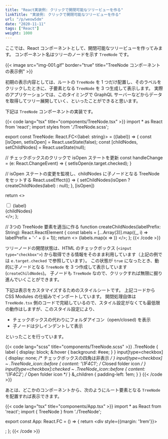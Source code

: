 ```yaml
---
title: "React実装例: クリックで開閉可能なツリービューを作る"
linkTitle: "実装例: クリックで開閉可能なツリービューを作る"
url: "/p/weow5dm"
date: "2020-11-11"
tags: ["React"]
weight: 1000
---
```


ここでは、React コンポーネントとして、開閉可能なツリービューを作ってみます。
コンポーネント名はツリーのノードを示す `TreeNode` です。

{{< image src="img-001.gif" border="true" title="TreeNode コンポーネントの表示例" >}}

初期の表示内容としては、ルートの `TreeNode` を 1 つだけ配置し、そのラベルをクリックしたときに、子要素となる `TreeNode` を 3 つ生成して表示します。
実際のアプリケーションでは、このタイミングで GraphQL サーバーなどからデータを取得してツリー展開していく、といったことができると思います。

下記は `TreeNode` コンポーネントの実装です。

{{< code lang="tsx" title="components/TreeNode.tsx" >}}
import * as React from 'react';
import styles from './TreeNode.scss';

export const TreeNode: React.FC<{label: string}> = ({label}) => {
  const [isOpen, setIsOpen] = React.useState(false);
  const [childNodes, setChildNodes] = React.useState(null);

  // チェックボックスのクリックで isOpen ステートを更新
  const handleChange = (e: React.ChangeEvent<HTMLInputElement>) => {
    setIsOpen(e.target.checked);
  }

  // isOpen ステートの変更を監視し、childNodes に子ノードとなる TreeNode をセットする
  React.useEffect(() => {
    setChildNodes(isOpen ? createChildNodes(label) : null);
  }, [isOpen])

  return <>
    <div className={styles.TreeNode}>
      <label>
        <input type="checkbox" onChange={handleChange} />
        <span className={styles.TreeNode_icon} />
        {label}
      </label>
      <div className={styles.TreeNode_children}>
        {childNodes}
      </div>
    </div>
  </>;
};

// 3つの TreeNode 要素を適当に作る
function createChildNodes(labelPrefix: String): React.ReactElement {
  const labels = [...Array(3)].map((_, i) => labelPrefix + '-' + (i + 1));
  return <>
    {labels.map(x => <TreeNode key={x} label={x} />)}
  </>;
};
{{< /code >}}

ツリーノードの開閉状態は、HTML のチェックボックス (`<input type="checkbox">`) から取得できる情報をそのまま利用しています（上記の例では `e.target.checked` で参照しています）。
この状態が `true` になったとき、動的に子ノードとなる `TreeNode` を 3 つ作成して表示しています (`createChildNodes`)。
子ノードも `TreeNode` なので、クリックすれば無限に掘り進んでいくことができます。

下記は表示をカスタマイズするためのスタイルシートです。
上記コードから CSS Modules の仕組みでインポートしています。
開閉処理自体は `TreeNode.tsx` 側のコードで完結しているので、スタイル設定がなくても最低限の動作はしますが、このスタイル設定により、

- チェックボックスの代わりにフォルダアイコン（open/closed) を表示
- 子ノードは少しインデントして表示

といったことを行っています。

{{< code lang="scss" title="components/TreeNode.scss" >}}
.TreeNode {
  label {
    display: block;
    &:hover { background: #eee; }
  }
  input[type=checkbox] {
    display: none;  /* チェックボックスの四角は非表示 */
  }
  input[type=checkbox] ~ .TreeNode_icon::before {
    content: '\1F4C1';  /* Closed folder icon */
  }
  input[type=checkbox]:checked ~ .TreeNode_icon::before {
    content: '\1F4C2';  /* Open folder icon */
  }
  &_children {
    padding-left: 1em;
  }
}
{{< /code >}}

あとは、どこかのコンポーネントから、次のようにルート要素となる `TreeNode` を配置すれば表示できます。

{{< code lang="tsx" title="components/App.tsx" >}}
import * as React from 'react';
import { TreeNode } from './TreeNode';

export const App: React.FC = () => {
  return <div style={{margin: '1rem'}}>
    <TreeNode label="項目1" />
  </div>;
};
{{< /code >}}


